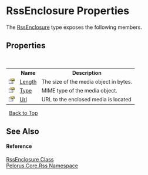 # RssEnclosure Properties
 

The <a href="CC66F6D5">RssEnclosure</a> type exposes the following members.


## Properties
&nbsp;<table><tr><th></th><th>Name</th><th>Description</th></tr><tr><td>![Public property](media/pubproperty.gif "Public property")</td><td><a href="91E85323">Length</a></td><td>
The size of the media object in bytes.</td></tr><tr><td>![Public property](media/pubproperty.gif "Public property")</td><td><a href="5EB39E1F">Type</a></td><td>
MIME type of the media object.</td></tr><tr><td>![Public property](media/pubproperty.gif "Public property")</td><td><a href="F37E5F12">Url</a></td><td>
URL to the enclosed media is located</td></tr></table>&nbsp;
<a href="#rssenclosure-properties">Back to Top</a>

## See Also


#### Reference
<a href="CC66F6D5">RssEnclosure Class</a><br /><a href="683C06D0">Pelorus.Core.Rss Namespace</a><br />